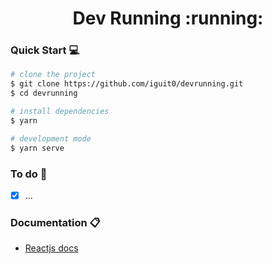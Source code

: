 <h1 align="center">Dev Running :running:</h1>

### Quick Start :computer:

```sh
# clone the project
$ git clone https://github.com/iguit0/devrunning.git
$ cd devrunning

# install dependencies
$ yarn

# development mode
$ yarn serve
```

### To do :pushpin:

- [x] ...

### Documentation :clipboard:

- [Reactjs docs](https://pt-br.reactjs.org/docs/getting-started.html)
